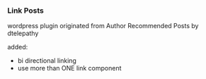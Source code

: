 ### Link Posts

wordpress plugin originated from Author Recommended Posts by dtelepathy

added:

* bi directional linking
* use more than ONE link component